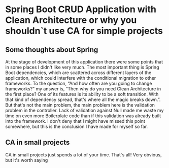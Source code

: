 # Spring Boot CRUD Application with Clean Architecture or why you shouldn`t use CA for simple projects

## Some thoughts about Spring
At the stage of development of this application there were some points that in some places I didn't like very much. The most important thing is Spring Boot dependencies, which are scattered across different layers of the application, which could interfere with the conditional migration to other frameworks. To the question, “And how often are you going to change frameworks?” my answer is, “Then why do you need Clean Architecture in the first place? One of its features is its ability to be a soft transition. With that kind of dependency spread, that's where all the magic breaks down.”. But that's not the main problem, the main problem here is the validation problem in the controller. Lack of validation against Null made me waste my time on even more Boilerplate code than if this validation was already built into the framework. I don't deny that I might have missed this point somewhere, but this is the conclusion I have made for myself so far.

## CA in small projects
CA in small projects just spends a lot of your time. That`s all! Very obvious, but it's worth saying

